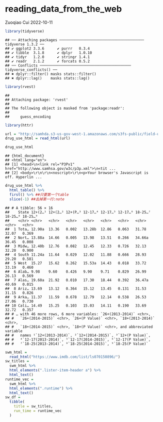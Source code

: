reading_data_from_the_web
================
Zuoqiao Cui
2022-10-11

``` r
library(tidyverse)
```

    ## ── Attaching packages ─────────────────────────────────────── tidyverse 1.3.2 ──
    ## ✔ ggplot2 3.3.6      ✔ purrr   0.3.4 
    ## ✔ tibble  3.1.8      ✔ dplyr   1.0.10
    ## ✔ tidyr   1.2.0      ✔ stringr 1.4.1 
    ## ✔ readr   2.1.2      ✔ forcats 0.5.2 
    ## ── Conflicts ────────────────────────────────────────── tidyverse_conflicts() ──
    ## ✖ dplyr::filter() masks stats::filter()
    ## ✖ dplyr::lag()    masks stats::lag()

``` r
library(rvest)
```

    ## 
    ## Attaching package: 'rvest'
    ## 
    ## The following object is masked from 'package:readr':
    ## 
    ##     guess_encoding

``` r
library(httr)
```

``` r
url = "http://samhda.s3-us-gov-west-1.amazonaws.com/s3fs-public/field-uploads/2k15StateFiles/NSDUHsaeShortTermCHG2015.htm"
drug_use_html = read_html(url)

drug_use_html
```

    ## {html_document}
    ## <html lang="en">
    ## [1] <head>\n<link rel="P3Pv1" href="http://www.samhsa.gov/w3c/p3p.xml">\n<tit ...
    ## [2] <body>\r\n\r\n<noscript>\r\n<p>Your browser's Javascript is off. Hyperlin ...

``` r
drug_use_html %>%
  html_table() %>% 
  first() %>% ##只要第一个table
  slice(-1) ##去掉第一行:note
```

    ## # A tibble: 56 × 16
    ##    State 12+(2…¹ 12+(2…² 12+(P…³ 12-17…⁴ 12-17…⁵ 12-17…⁶ 18-25…⁷ 18-25…⁸ 18-25…⁹
    ##    <chr> <chr>   <chr>   <chr>   <chr>   <chr>   <chr>   <chr>   <chr>   <chr>  
    ##  1 Tota… 12.90a  13.36   0.002   13.28b  12.86   0.063   31.78   32.07   0.369  
    ##  2 Nort… 13.88a  14.66   0.005   13.98   13.51   0.266   34.66a  36.45   0.008  
    ##  3 Midw… 12.40b  12.76   0.082   12.45   12.33   0.726   32.13   32.20   0.900  
    ##  4 South 11.24a  11.64   0.029   12.02   11.88   0.666   28.93   29.20   0.581  
    ##  5 West  15.27   15.62   0.262   15.53a  14.43   0.018   33.72   33.19   0.460  
    ##  6 Alab… 9.98    9.60    0.426   9.90    9.71    0.829   26.99   26.13   0.569  
    ##  7 Alas… 19.60a  21.92   0.010   17.30   18.44   0.392   36.47a  40.69   0.015  
    ##  8 Ariz… 13.69   13.12   0.364   15.12   13.45   0.131   31.53   31.15   0.826  
    ##  9 Arka… 11.37   11.59   0.678   12.79   12.14   0.538   26.53   27.06   0.730  
    ## 10 Cali… 14.49   15.25   0.103   15.03   14.11   0.190   33.69   32.72   0.357  
    ## # … with 46 more rows, 6 more variables: `26+(2013-2014)` <chr>,
    ## #   `26+(2014-2015)` <chr>, `26+(P Value)` <chr>, `18+(2013-2014)` <chr>,
    ## #   `18+(2014-2015)` <chr>, `18+(P Value)` <chr>, and abbreviated variable
    ## #   names ¹​`12+(2013-2014)`, ²​`12+(2014-2015)`, ³​`12+(P Value)`,
    ## #   ⁴​`12-17(2013-2014)`, ⁵​`12-17(2014-2015)`, ⁶​`12-17(P Value)`,
    ## #   ⁷​`18-25(2013-2014)`, ⁸​`18-25(2014-2015)`, ⁹​`18-25(P Value)`

``` r
swm_html = 
  read_html("https://www.imdb.com/list/ls070150896/")
sw_titles = 
  swm_html %>% 
  html_elements(".lister-item-header a") %>% 
  html_text()
runtime_vec = 
  swm_html %>%
  html_elements(".runtime") %>%
  html_text()
sw_df = 
  tibble(
    title = sw_titles,
    run_time = runtime_vec
  )
```
